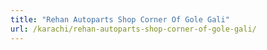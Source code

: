 ```yaml
---
title: "Rehan Autoparts Shop Corner Of Gole Gali"
url: /karachi/rehan-autoparts-shop-corner-of-gole-gali/
---
```

